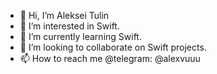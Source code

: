 - 👋 Hi, I’m Aleksei Tulin
- 👀 I’m interested in Swift.
- 🌱 I’m currently learning Swift.
- 💞️ I’m looking to collaborate on Swift projects.
- 📫 How to reach me @telegram: @alexvuuu

<!---
lehaxe/lehaxe is a ✨ special ✨ repository because its `README.md` (this file) appears on your GitHub profile.
You can click the Preview link to take a look at your changes.
--->
